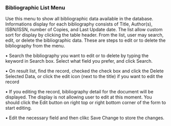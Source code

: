 ### Bibliographic List Menu


Use this menu to show all bibliographic data available in the database. Informations display for each bibliography consists of 
Title, Author(s), ISBN/ISSN, number of Copies, and Last Update 
date. The list allow custom sort for display by clicking the 
table header. From the list, user may search, edit, or delete the 
bibliographic data. These are steps to edit or to delete the 
bibliography from the menu.

• Search the bibliography you want to edit or to delete by typing 
  the keyword in Search box. Select what field you prefer, and 
  click Search.

• On result list, find the record, checked the check box and 
  click the Delete Selected Data, or click the edit icon (next to 
  the title) if you want to edit the record

• If you editing the record, bibliography detail for the document 
  will be displayed. The display is not allowing user to edit at 
  this moment. You should click the Edit button on right top or 
  right bottom corner of the form to start editing.

• Edit the necessary field and then clikc Save Change to store 
  the changes.
